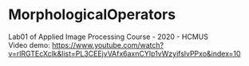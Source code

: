 # MorphologicalOperators
Lab01 of Applied Image Processing Course - 2020 - HCMUS <br>
Video demo: https://www.youtube.com/watch?v=rlRGTEcXclk&list=PL3CEEjvVAfx6axnCYIp1vWzyifslvPPxo&index=10
